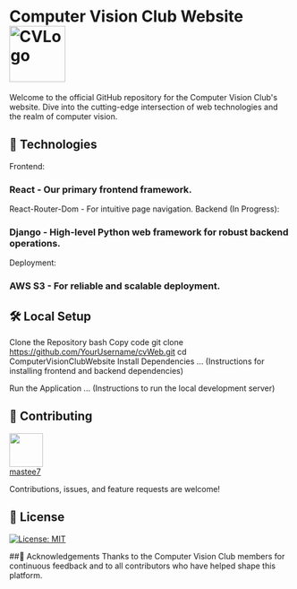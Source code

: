 # Computer Vision Club Website <img width="100" alt="CVLogo" src="https://github.com/mastee7/cvWeb/assets/93624334/66a0d514-7c78-40eb-adf7-0991bae5ba87">

Welcome to the official GitHub repository for the Computer Vision Club's website. Dive into the cutting-edge intersection of web technologies and the realm of computer vision.

## 🚀 Technologies
Frontend:

### React - Our primary frontend framework.
React-Router-Dom - For intuitive page navigation.
Backend (In Progress):

### Django - High-level Python web framework for robust backend operations.
Deployment:

### AWS S3 - For reliable and scalable deployment.

## 🛠️ Local Setup
Clone the Repository
bash
Copy code
git clone https://github.com/YourUsername/cvWeb.git
cd ComputerVisionClubWebsite
Install Dependencies
... (Instructions for installing frontend and backend dependencies)

Run the Application
... (Instructions to run the local development server)

## 🙌 Contributing
[<img src="https://github.com/mastee7.png" width="60px"/><br /><sub><a href="https://github.com/mastee7">mastee7</a></sub>](https://github.com/mastee7/cvWeb)

Contributions, issues, and feature requests are welcome!

## 📜 License
[![License: MIT](https://img.shields.io/badge/License-MIT-yellow.svg)](https://opensource.org/licenses/MIT)

##🙏 Acknowledgements
Thanks to the Computer Vision Club members for continuous feedback and to all contributors who have helped shape this platform.
